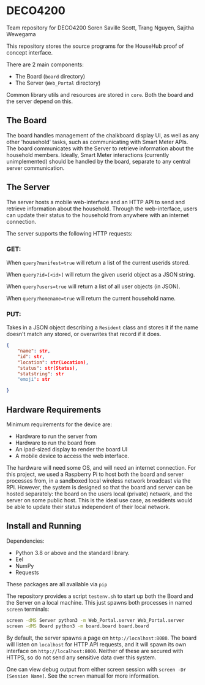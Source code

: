 # DECO4200
Team repository for DECO4200
Soren Saville Scott, Trang Nguyen, Sajitha Wewegama

This repository stores the source programs for the HouseHub proof of concept interface.

There are 2 main components:
- The Board (`board` directory)
- The Server (`Web_Portal` directory)

Common library utils and resources are stored in `core`. Both the board and the server depend on this.

## The Board
The board handles management of the chalkboard display UI, as well as any other 'household' tasks, such as communicating with Smart Meter APIs. The board communicates with the Server to retrieve information about the household members. Ideally, Smart Meter interactions (currently unimplemented) should be handled by the board, separate to any central server communication.


## The Server
The server hosts a mobile web-interface and an HTTP API to send and retrieve information about the household. Through the web-interface, users can update their status to the household from anywhere with an internet connection. 

The server supports the following HTTP requests:
### GET:

When `query?manifest=true` will return a list of the current userids stored.

When `query?id=[<id>]` will return the given userid object as a JSON string.

When `query?users=true` will return a list of all user objects (in JSON).

When `query?homename=true` will return the current household name.

### PUT:
Takes in a JSON object describing a `Resident` class and stores it if the name doesn't match any stored, or overwrites that record if it does.

```json
{
    "name": str,
    "id": str,
    "location": str(Location),
    "status": str(Status),
    "statstring": str
    "emoji": str

}
 ``` 

## Hardware Requirements
Minimum requirements for the device are:
- Hardware to run the server from
- Hardware to run the board from
- An ipad-sized display to render the board UI
- A mobile device to access the web interface.

The hardware will need some OS, and will need an internet connection. For this project, we used a Raspberry Pi to host both the board and server processes from, in a sandboxed local wireless network broadcast via the RPi. However, the system is designed so that the board and server can be hosted separately: the board on the users local (private) network, and the server on some public host. This is the ideal use case, as residents would be able to update their status independent of their local network. 


## Install and Running
Dependencies:
- Python 3.8 or above and the standard library.
- Eel
- NumPy
- Requests
  
These packages are all available via `pip`

The repository provides a script `testenv.sh` to start up both the Board and the Server on a local machine. This just spawns both processes in named `screen` terminals:
```bash
screen -dMS Server python3 -m Web_Portal.server Web_Portal.server
screen -dMS Board python3 -m board.board board.board
```
By default, the server spawns a page on `http://localhost:8080`. The board will listen on `localhost` for HTTP API requests, and it will spawn its own interface on `http://localhost:8000`. Neither of these are secured with HTTPS, so do not send any sensitive data over this system.

One can view debug output from either screen session with `screen -Dr [Session Name]`. See the `screen` manual for more information.
